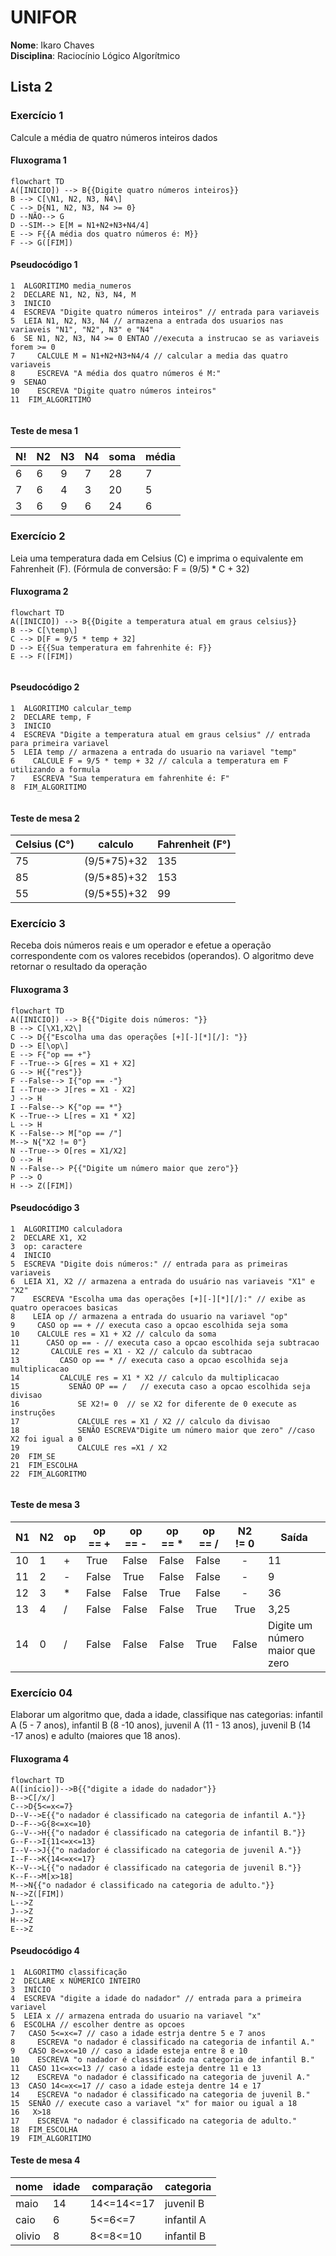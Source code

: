 # UNIFOR
**Nome**: Ikaro Chaves <br>
**Disciplina**: Raciocínio Lógico Algorítmico

## Lista 2 
### Exercício 1
Calcule a média de quatro números inteiros dados

#### Fluxograma 1
```mermaid
flowchart TD
A([INICIO]) --> B{{Digite quatro números inteiros}} 
B --> C[\N1, N2, N3, N4\]
C --> D{N1, N2, N3, N4 >= 0}
D --NÃO--> G
D --SIM--> E[M = N1+N2+N3+N4/4]
E --> F{{A média dos quatro números é: M}}
F --> G([FIM])
```
#### Pseudocódigo 1

```
1  ALGORITIMO media_numeros
2  DECLARE N1, N2, N3, N4, M
3  INICIO
4  ESCREVA "Digite quatro números inteiros" // entrada para variaveis
5  LEIA N1, N2, N3, N4 // armazena a entrada dos usuarios nas variaveis "N1", "N2", N3" e "N4"
6  SE N1, N2, N3, N4 >= 0 ENTAO //executa a instrucao se as variaveis forem >= 0
7	  CALCULE M = N1+N2+N3+N4/4 // calcular a media das quatro variaveis
8	  ESCREVA "A média dos quatro números é M:" 
9  SENAO 
10	  ESCREVA "Digite quatro números inteiros"
11  FIM_ALGORITIMO
  
```
#### Teste de mesa 1


|N!|N2|N3|N4|soma| média |
|-|-|-|-|-|-|
|6|6|9|7|28|7
|7|6|4|3|20|5
|3|6|9|6|24|6

### Exercício 2
Leia uma temperatura dada em Celsius (C) e imprima o equivalente em Fahrenheit (F). (Fórmula de conversão: F = (9/5) * C + 32)

#### Fluxograma 2
```mermaid
flowchart TD
A([INICIO]) --> B{{Digite a temperatura atual em graus celsius}}
B --> C[\temp\]
C --> D[F = 9/5 * temp + 32]
D --> E{{Sua temperatura em fahrenhite é: F}}
E --> F([FIM])


```
#### Pseudocódigo 2

```
1  ALGORITIMO calcular_temp
2  DECLARE temp, F
3  INICIO
4  ESCREVA "Digite a temperatura atual em graus celsius" // entrada para primeira variavel
5  LEIA temp // armazena a entrada do usuario na variavel "temp"
6	 CALCULE F = 9/5 * temp + 32 // calcula a temperatura em F utilizando a formula
7	 ESCREVA "Sua temperatura em fahrenhite é: F" 
8  FIM_ALGORITIMO
  
```

#### Teste de mesa 2

|Celsius (C°)|calculo|Fahrenheit (F°)|
|-|-|-|
|75|(9/5*75)+32|135|
|85|(9/5*85)+32|153|
|55|(9/5*55)+32|99|

### Exercício 3
Receba dois números reais e um operador e efetue a operação correspondente com os
valores recebidos (operandos). O algoritmo deve retornar o resultado da operação

#### Fluxograma 3

```mermaid
flowchart TD
A([INICIO]) --> B{{"Digite dois números: "}}
B --> C[\X1,X2\]
C --> D{{"Escolha uma das operações [+][-][*][/]: "}}
D --> E[\op\]
E --> F{"op == +"}
F --True--> G[res = X1 + X2]
G --> H{{"res"}}
F --False--> I{"op == -"}
I --True--> J[res = X1 - X2]
J --> H
I --False--> K{"op == *"}
K --True--> L[res = X1 * X2]
L --> H
K --False--> M["op == /"]
M--> N{"X2 != 0"}
N --True--> O[res = X1/X2]
O --> H
N --False--> P{{"Digite um número maior que zero"}}
P --> O
H --> Z([FIM])
```
#### Pseudocódigo 3

```
1  ALGORITIMO calculadora
2  DECLARE X1, X2
3  op: caractere
4  INICIO
5  ESCREVA "Digite dois números:" // entrada para as primeiras variaveis
6  LEIA X1, X2 // armazena a entrada do usuário nas variaveis "X1" e "X2"
7	 ESCREVA "Escolha uma das operações [+][-][*][/]:" // exibe as quatro operacoes basicas
8	 LEIA op // armazena a entrada do usuario na variavel "op"
9     CASO op == + // executa caso a opcao escolhida seja soma
10    CALCULE res = X1 + X2 // calculo da soma
11      CASO op == - // executa caso a opcao escolhida seja subtracao 
12       CALCULE res = X1 - X2 // calculo da subtracao
13         CASO op == * // executa caso a opcao escolhida seja multiplicacao 
14         CALCULE res = X1 * X2 // calculo da multiplicacao
15           SENÃO OP == /   // executa caso a opcao escolhida seja divisao
16             SE X2!= 0  // se X2 for diferente de 0 execute as instruções 
17             CALCULE res = X1 / X2 // calculo da divisao
18             SENÃO ESCREVA"Digite um número maior que zero" //caso X2 foi igual a 0
19             CALCULE res =X1 / X2   
20  FIM_SE
21  FIM_ESCOLHA
22  FIM_ALGORITMO
  
```
#### Teste de mesa 3

| N1 | N2 | op | op == + | op == - | op == * | op == / | N2 != 0 | Saída                           |
|----|----|----|---------|---------|---------|---------|:-------:|---------------------------------|
| 10 | 1  | +  | True    | False   | False   | False   |    -    | 11                              |
| 11 | 2  | -  | False   | True    | False   | False   |    -    | 9                               |
| 12 | 3  | *  | False   | False   | True    | False   |    -    | 36                              |
| 13 | 4  | /  | False   | False   | False   | True    |   True  | 3,25                            |
| 14 | 0  | /  | False   | False   | False   | True    |  False  | Digite um número maior que zero |

### Exercício 04 
Elaborar um algoritmo que, dada a idade, classifique nas categorias: infantil A (5 - 7 anos), infantil B (8 -10 anos), juvenil A (11 - 13 anos), juvenil B (14 -17 anos) e adulto (maiores que 18 anos).

#### Fluxograma 4

```mermaid
flowchart TD
A([início])-->B{{"digite a idade do nadador"}}
B-->C[/x/]
C-->D{5<=x<=7}
D--V-->E{{"o nadador é classificado na categoria de infantil A."}}
D--F-->G{8<=x<=10}
G--V-->H{{"o nadador é classificado na categoria de infantil B."}}
G--F-->I{11<=x<=13}
I--V-->J{{"o nadador é classificado na categoria de juvenil A."}}
I--F-->K{14<=x<=17}
K--V-->L{{"o nadador é classificado na categoria de juvenil B."}}
K--F-->M[x>18]
M-->N{{"o nadador é classificado na categoria de adulto."}}
N-->Z([FIM])
L-->Z
J-->Z
H-->Z
E-->Z
```


#### Pseudocódigo 4
```
1  ALGORITMO classificação
2  DECLARE x NÚMERICO INTEIRO
3  INÍCIO
4  ESCREVA "digite a idade do nadador" // entrada para a primeira variavel
5  LEIA x // armazena entrada do usuario na variavel "x"
6  ESCOLHA // escolher dentre as opcoes
7   CASO 5<=x<=7 // caso a idade estrja dentre 5 e 7 anos
8     ESCREVA "o nadador é classificado na categoria de infantil A."
9   CASO 8<=x<=10 // caso a idade esteja entre 8 e 10
10    ESCREVA "o nadador é classificado na categoria de infantil B."
11  CASO 11<=x<=13 // caso a idade esteja dentre 11 e 13 
12    ESCREVA "o nadador é classificado na categoria de juvenil A."
13  CASO 14<=x<=17 // caso a idade esteja dentre 14 e 17
14    ESCREVA "o nadador é classificado na categoria de juvenil B."
15  SENÃO // execute caso a variavel "x" for maior ou igual a 18
16   X>18
17    ESCREVA "o nadador é classificado na categoria de adulto."
18  FIM_ESCOLHA
19  FIM_ALGORITIMO
```

#### Teste de mesa 4

| nome | idade| comparação| categoria | 
|  --  |   -- |   --      |   --      | 
| maio |14    | 14<=14<=17|juvenil B  | 
| caio |6     |5<=6<=7    |infantil A |
|olivio|8     |8<=8<=10   |infantil B |
